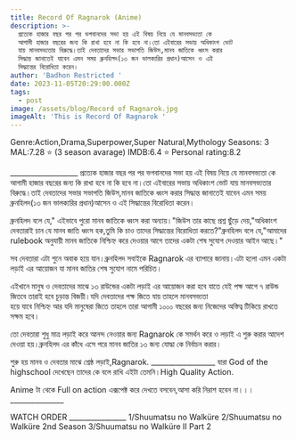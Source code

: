 ```yaml
---
title: Record Of Ragnarok (Anime)
description: >-
  প্রত্যেক হাজার বছর পর পর ভগবানদের সভা হয় এই বিষয় নিয়ে যে মানবসভ্যতা কে
  আগামী হাজার বছরের জন্য কি রাখা হবে না কি হবে না।তো এইবারের সভায় অধিকাংশ ভোট
  যায় মানবসভ্যতার বিরুদ্ধে।তাই দেবতাদের সভার সভাপতি জিউস,মানব জাতিকে ধ্বংস করার
  সিদ্ধান্ত জানাতেই যাবেন এমন সময় ব্রুনহিলদ(১৩ জন ভালক্যরির প্রধান)আসেন ও এই
  সিদ্ধান্তের বিরোধিতা করেন।
author: 'Badhon Restricted '
date: 2023-11-05T20:29:00.000Z
tags:
  - post
image: /assets/blog/Record of Ragnarok.jpg
imageAlt: 'This is Record Of Ragnarok '
---
```

Genre:Action,Drama,Superpower,Super Natural,Mythology
Seasons: 3
MAL:7.28 ⭐ (3 season avarage)
IMDB:6.4 ⭐
Personal rating:8.2

\_\_\_\_\_\_\_\_\_\_\_\_\_\_\_\_\_\__
প্রত্যেক হাজার বছর পর পর ভগবানদের সভা হয় এই বিষয় নিয়ে যে মানবসভ্যতা কে আগামী হাজার বছরের জন্য কি রাখা হবে না কি হবে না।তো এইবারের সভায় অধিকাংশ ভোট যায় মানবসভ্যতার বিরুদ্ধে।তাই দেবতাদের সভার সভাপতি জিউস,মানব জাতিকে ধ্বংস করার সিদ্ধান্ত জানাতেই যাবেন এমন সময় ব্রুনহিলদ(১৩ জন ভালক্যরির প্রধান)আসেন ও এই সিদ্ধান্তের বিরোধিতা করেন।

ব্রুনহিলদ বলে যে," এইভাবে পুরো মানব জাতিকে ধ্বংস করা অন্যায়।"জিউস তার কাছে প্রশ্ন ছুঁড়ে দেয়,"অধিকাংশ দেবতারাই চান যে মানব জাতি ধ্বংস হক,তুমি কি চাও তাদের সিদ্ধান্তের বিরোধিতা করতে?"ব্রুনহিলদ বলে যে,"আমাদের rulebook অনুযায়ী মানব জাতিকে নিশ্চিহ্ন করে দেওয়ার আগে তাদের একটা শেষ সুযোগ দেওয়ার আইন আছে।"

সব দেবতারা এটা শুনে অবাক হয়ে যান।ব্রুনহিলদ সবাইকে Ragnarok এর ব্যাপারে জানায়।এটা হলো এমন একটা লড়াই এর আয়োজন যা মানব জাতির শেষ সুযোগ নামে পরিচিত।

এইখানে মানুষ ও দেবতাদের মাঝে ১৩ রাউন্ডের একটা লড়াই এর আয়োজন করা হবে যাতে যেই পক্ষ আগে ৭ রাউন্ড জিতবে তারাই হবে চূড়ান্ত বিজয়ী।যদি দেবতাদের পক্ষ জিতে যায় তাহলে মানবসভ্যতা  
হয়ে যাবে নিশ্চিহ্ন আর যদি মানুষেরা জিতে তাহলে তারা আগামী ১০০০ বছরের জন্য নিজেদের অস্তিত্ব টিকিয়ে রাখতে সক্ষম হবে।

তো দেবতারা শুধু মাত্র লড়াই করে আনন্দ নেওয়ার জন্য Ragnarok কে সমর্থন করে ও লড়াই এ
শুরু করার আদেশ দেওয়া হয়।ব্রুনহিলদ এর কাঁধে এসে পরে মানব জাতির ১৩ জন্য যোদ্ধা কে নির্বাচন করার।

শুরু হয় মানব ও দেবতার মাঝে শ্রেষ্ঠ লড়াই,Ragnarok.
\_\_\_\_\_\_\_\_\_\_\_\_\_\_\_\_\_\_
যারা God of the highschool দেখেছেন তাদের কে বলে রাখি এইটা তেমনি।High Quality Action.

Anime টা থেকে Full on action এক্সপেক্ট করে দেখতে বসবেন,আসা করি নিরাশ হবেন না।।।
\_\_\_\_\_\_\_\_\_\_\_\_\_\_\_

WATCH ORDER
\_\_\_\_\_\_\_\_\_\_\_\_\_\_\__
1/Shuumatsu no Walküre
2/Shuumatsu no Walküre 2nd Season
3/Shuumatsu no Walküre II Part 2
